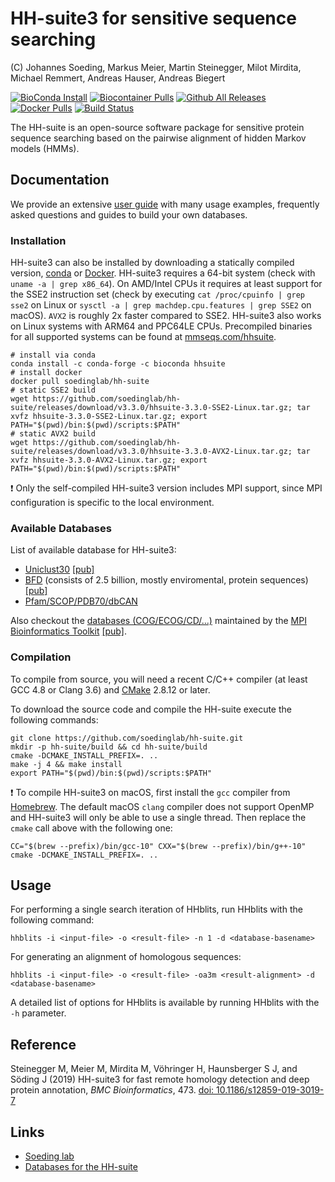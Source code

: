 # HH-suite3 for sensitive sequence searching

(C) Johannes Soeding, Markus Meier, Martin Steinegger, Milot Mirdita, Michael Remmert, Andreas Hauser, Andreas Biegert

[![BioConda Install](https://img.shields.io/conda/dn/bioconda/hhsuite.svg?style=flag&label=BioConda%20install)](https://anaconda.org/bioconda/hhsuite)
[![Biocontainer Pulls](https://img.shields.io/endpoint?url=https%3A%2F%2Fmmseqs.com%2Fbiocontainer.php%3Fcontainer%3Dhhsuite)](https://biocontainers.pro/#/tools/hhsuite)
[![Github All Releases](https://img.shields.io/github/downloads/soedinglab/hh-suite/total.svg)](https://github.com/soedinglab/hh-suite/releases/latest)
[![Docker Pulls](https://img.shields.io/docker/pulls/soedinglab/hh-suite.svg)](https://hub.docker.com/r/soedinglab/hh-suite)
[![Build Status](https://dev.azure.com/themartinsteinegger/hhsuite/_apis/build/status/soedinglab.hh-suite?branchName=master)](https://dev.azure.com/themartinsteinegger/hhsuite/_build/latest?definitionId=4&branchName=master)

The HH-suite is an open-source software package for sensitive protein sequence searching based on the pairwise alignment of hidden Markov models (HMMs).

## Documentation

We provide an extensive [user guide](https://github.com/soedinglab/hh-suite/wiki) with many usage examples, frequently asked questions and guides to build your own databases. 

### Installation

HH-suite3 can also be installed by downloading a statically compiled version, [conda](https://github.com/conda/conda) or [Docker](https://github.com/moby/moby). HH-suite3 requires a 64-bit system (check with `uname -a | grep x86_64`). On AMD/Intel CPUs it requires at least support for the SSE2 instruction set (check by executing `cat /proc/cpuinfo | grep sse2` on Linux or `sysctl -a | grep machdep.cpu.features | grep SSE2` on macOS). `AVX2` is roughly 2x faster compared to SSE2. HH-suite3 also works on Linux systems with ARM64 and PPC64LE CPUs. Precompiled binaries for all supported systems can be found at [mmseqs.com/hhsuite](https://mmseqs.com/hhsuite).

```
# install via conda
conda install -c conda-forge -c bioconda hhsuite 
# install docker
docker pull soedinglab/hh-suite
# static SSE2 build
wget https://github.com/soedinglab/hh-suite/releases/download/v3.3.0/hhsuite-3.3.0-SSE2-Linux.tar.gz; tar xvfz hhsuite-3.3.0-SSE2-Linux.tar.gz; export PATH="$(pwd)/bin:$(pwd)/scripts:$PATH"
# static AVX2 build
wget https://github.com/soedinglab/hh-suite/releases/download/v3.3.0/hhsuite-3.3.0-AVX2-Linux.tar.gz; tar xvfz hhsuite-3.3.0-AVX2-Linux.tar.gz; export PATH="$(pwd)/bin:$(pwd)/scripts:$PATH"
```
:exclamation: Only the self-compiled HH-suite3 version includes MPI support, since MPI configuration is specific to the local environment.

### Available Databases
List of available database for HH-suite3: 
  - [Uniclust30](https://uniclust.mmseqs.com) [[pub]](https://doi.org/10.1093/nar/gkw1081)
  - [BFD](https://bfd.mmseqs.com) (consists of 2.5 billion, mostly enviromental, protein sequences) [[pub]](https://doi.org/10.1038/s41592-019-0437-4)
  - [Pfam/SCOP/PDB70/dbCAN](http://wwwuser.gwdg.de/~compbiol/data/hhsuite/databases/hhsuite_dbs/)

Also checkout the [databases (COG/ECOG/CD/...)](http://ftp.tuebingen.mpg.de/pub/ebio/protevo/toolkit/databases/hhsuite_dbs/) maintained by the [MPI Bioinformatics Toolkit](https://toolkit.tuebingen.mpg.de) [[pub]](https://doi.org/10.1002/cpbi.108).


### Compilation
To compile from source, you will need a recent C/C++ compiler (at least GCC 4.8 or Clang 3.6) and [CMake](http://cmake.org/) 2.8.12 or later.

To download the source code and compile the HH-suite execute the following commands:
```
git clone https://github.com/soedinglab/hh-suite.git
mkdir -p hh-suite/build && cd hh-suite/build
cmake -DCMAKE_INSTALL_PREFIX=. ..
make -j 4 && make install
export PATH="$(pwd)/bin:$(pwd)/scripts:$PATH"
```

:exclamation: To compile HH-suite3 on macOS, first install the `gcc` compiler from [Homebrew](https://brew.sh). The default macOS `clang` compiler does not support OpenMP and HH-suite3 will only be able to use a single thread. Then replace the `cmake` call above with the following one:

```
CC="$(brew --prefix)/bin/gcc-10" CXX="$(brew --prefix)/bin/g++-10" cmake -DCMAKE_INSTALL_PREFIX=. ..
```    


## Usage
For performing a single search iteration of HHblits, run HHblits with the following command:
```
hhblits -i <input-file> -o <result-file> -n 1 -d <database-basename>
```

For generating an alignment of homologous sequences:
```
hhblits -i <input-file> -o <result-file> -oa3m <result-alignment> -d <database-basename>
```

A detailed list of options for HHblits is available by running HHblits with the `-h` parameter.

## Reference

Steinegger M, Meier M, Mirdita M, Vöhringer H, Haunsberger S J, and Söding J (2019)
HH-suite3 for fast remote homology detection and deep protein annotation, *BMC Bioinformatics*, 473. [doi: 10.1186/s12859-019-3019-7](https://doi.org/10.1186/s12859-019-3019-7)

## Links

* [Soeding lab](http://www.mpibpc.mpg.de/soeding)
* [Databases for the HH-suite](http://wwwuser.gwdg.de/~compbiol/data/hhsuite/)
